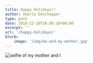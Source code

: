 ```yaml
---
title: Happy Holidays!!
author: Veerle Deschepper
type: post
date: 2018-12-28T16:08:10+00:00
excerpt: ''
url: '/happy-holidays/'
blurb:
    image: '/img/me-and-my-mother.jpg'
---
```

![selfie of my mother and I](/img/me-and-my-mother.jpg)


